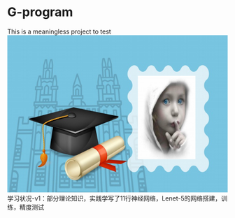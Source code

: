 # G-program 
This is a meaningless project to test 
![image](https://github.com/HowkeWayne/G-program/blob/master/Image/G.png) 
学习状况-v1：部分理论知识，实践学写了11行神经网络，Lenet-5的网络搭建，训练，精度测试  
